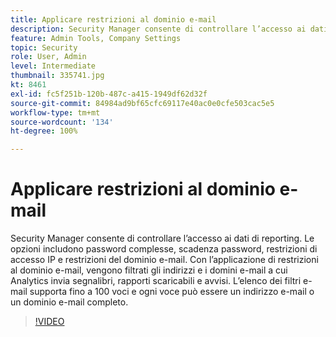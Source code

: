 ```yaml
---
title: Applicare restrizioni al dominio e-mail
description: Security Manager consente di controllare l’accesso ai dati di reporting. Le opzioni includono password complesse, scadenza password, restrizioni di accesso IP e restrizioni del dominio e-mail. Con l’applicazione di restrizioni al dominio e-mail, vengono filtrati gli indirizzi e i domini e-mail a cui Analytics invia segnalibri, rapporti scaricabili e avvisi. L’elenco dei filtri e-mail supporta fino a 100 voci e ogni voce può essere un indirizzo e-mail o un dominio e-mail completo.
feature: Admin Tools, Company Settings
topic: Security
role: User, Admin
level: Intermediate
thumbnail: 335741.jpg
kt: 8461
exl-id: fc5f251b-120b-487c-a415-1949df62d32f
source-git-commit: 84984ad9bf65cfc69117e40ac0e0cfe503cac5e5
workflow-type: tm+mt
source-wordcount: '134'
ht-degree: 100%

---
```


# Applicare restrizioni al dominio e-mail

Security Manager consente di controllare l’accesso ai dati di reporting. Le opzioni includono password complesse, scadenza password, restrizioni di accesso IP e restrizioni del dominio e-mail. Con l’applicazione di restrizioni al dominio e-mail, vengono filtrati gli indirizzi e i domini e-mail a cui Analytics invia segnalibri, rapporti scaricabili e avvisi. L’elenco dei filtri e-mail supporta fino a 100 voci e ogni voce può essere un indirizzo e-mail o un dominio e-mail completo.

>[!VIDEO](https://video.tv.adobe.com/v/3418486/?quality=12&learn=on&captions=ita)
